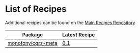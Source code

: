 # List of Recipes

Additional recipes can be found on the [Main Recipes Repository](https://github.com/symfony/recipes/blob/flex/main/RECIPES.md)

| Package | Latest Recipe |
| --- | --- |
| [monofony/cqrs-meta](https://packagist.org/packages/monofony/cqrs-meta) | [0.1](monofony/cqrs-meta/0.1) |